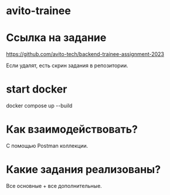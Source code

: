 # avito-trainee

# Ссылка на задание

https://github.com/avito-tech/backend-trainee-assignment-2023

Если удалят, есть скрин задания в репозитории.

# start docker
docker compose up --build

# Как взаимодействовать?

С помощью Postman коллекции.

# Какие задания реализованы?

Все основные + все дополнительные. 